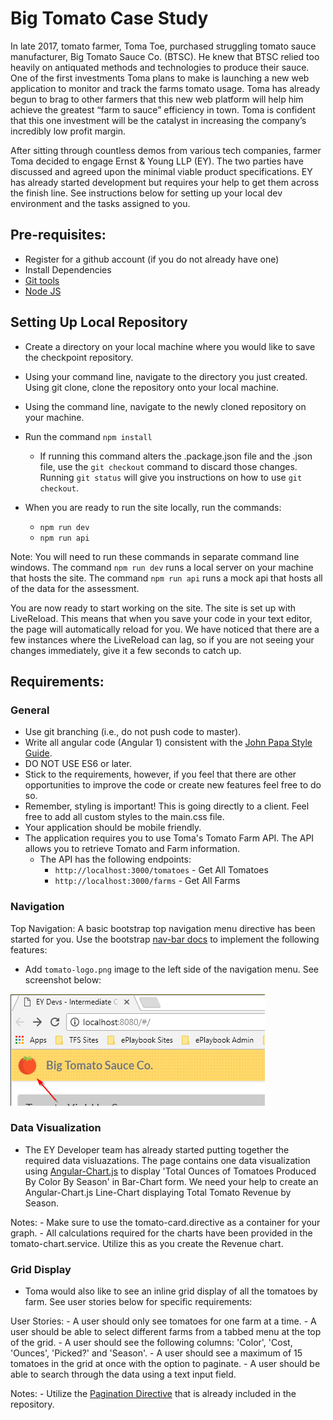 # Big Tomato Case Study

In late 2017, tomato farmer, Toma Toe, purchased struggling tomato sauce manufacturer, Big Tomato Sauce Co. (BTSC). He knew that BTSC relied too heavily on antiquated methods and technologies to produce their sauce. One of the first investments Toma plans to make is launching a new web application to monitor and track the farms tomato usage. Toma has already begun to brag to other farmers that this new web platform will help him achieve the greatest “farm to sauce” efficiency in town. Toma is confident that this one investment will be the catalyst in increasing the company’s incredibly low profit margin.

After sitting through countless demos from various tech companies, farmer Toma decided to engage Ernst & Young LLP (EY). The two parties have discussed and agreed upon the minimal viable product specifications. EY has already started development but requires your help to get them across the finish line. See instructions below for setting up your local dev environment and the tasks assigned to you. 
 
## Pre-requisites:
  - Register for a  github account (if you do not already have one)
  - Install Dependencies 
  - [Git tools](http://msysgit.github.io/)
  - [Node JS](https://nodejs.org/en/)

## Setting Up Local Repository

  - Create a directory on your local machine where you would like to save the checkpoint repository. 

  - Using your command line, navigate to the directory you just created. Using git clone, clone the repository onto your local machine. 

  - Using the command line, navigate to the newly cloned repository on your machine.

  - Run the command ```npm install```
    - If running this command alters the .package.json file and the .json file, use the ```git checkout``` command to discard those changes. Running ```git status``` will give you instructions on how to use ```git checkout```.

  - When you are ready to run the site locally, run the commands:
	  - ```npm run dev``` 
	  - ```npm run api```

Note: You will need to run these commands in separate command line windows. The command ```npm run dev``` runs a local server on your machine that hosts the site. The command ```npm run api``` runs a mock api that hosts all of the data for the assessment.  

You are now ready to start working on the site. The site is set up with LiveReload. This means that when you save your code in your text editor, the page will automatically reload for you. We have noticed that there are a few instances where the LiveReload can lag, so if you are not seeing your changes immediately, give it a few seconds to catch up. 

## Requirements: 

### General

  - Use git branching (i.e., do not push code to master).
  - Write all angular code (Angular 1) consistent with the [John Papa Style Guide](https://github.com/johnpapa/angular-styleguide/blob/master/a1/README.md).
  - DO NOT USE ES6 or later. 
  - Stick to the requirements, however, if you feel that there are other opportunities to improve the code or create new features feel free to do so. 
  - Remember, styling is important! This is going directly to a client. Feel free to add all custom styles to the main.css file.
  - Your application should be mobile friendly. 
  - The application requires you to use Toma's Tomato Farm API. The API allows you to retrieve Tomato and Farm information. 
    - The API has the following endpoints:
      - `http://localhost:3000/tomatoes` - Get All Tomatoes
      - `http://localhost:3000/farms` - Get All Farms

### Navigation

Top Navigation: A basic bootstrap top navigation menu directive has been started for you. Use the bootstrap [nav-bar docs](https://getbootstrap.com/docs/3.3/components/#navbar) to implement the following features:
  - Add ```tomato-logo.png``` image to the left side of the navigation menu. See screenshot below:
  
   ![nav-logo](https://github.com/eydevsupport/intermediate-checkpoint/blob/master/app/assets/images/readme-images/top_nav_logo.png)

### Data Visualization

  - The EY Developer team has already started putting together the required data visluazations. The page contains one data visualization using [Angular-Chart.js](http://jtblin.github.io/angular-chart.js/) to display 'Total Ounces of Tomatoes Produced By Color By Season' in Bar-Chart form. We need your help to create an Angular-Chart.js Line-Chart displaying Total Tomato Revenue by Season. 

  Notes: 
    - Make sure to use the tomato-card.directive as a container for your graph.
    - All calculations required for the charts have been provided in the tomato-chart.service. Utilize this as you create the Revenue chart. 

### Grid Display

  - Toma would also like to see an inline grid display of all the tomatoes by farm. See user stories below for specific requirements:

  User Stories:
    - A user should only see tomatoes for one farm at a time.
    - A user should be able to select different farms from a tabbed menu at the top of the grid.
    - A user should see the following columns: 'Color', 'Cost, 'Ounces', 'Picked?' and 'Season'.
    - A user should see a maximum of 15 tomatoes in the grid at once with the option to paginate.
    - A user should be able to search through the data using a text input field.

  Notes: 
    - Utilize the [Pagination Directive](https://github.com/michaelbromley/angularUtils/tree/master/src/directives/pagination) that is already included in the repository.